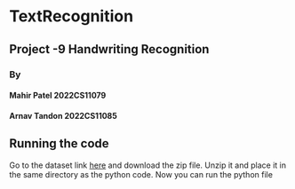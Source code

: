 # TextRecognition

## Project -9 Handwriting Recognition

### By
#### Mahir Patel 2022CS11079
#### Arnav Tandon 2022CS11085
## Running the code
Go to the dataset link [here](https://www.kaggle.com/datasets/landlord/handwriting-recognition/data) and download the zip file. Unzip it and place it in the same directory as the python code. Now you can run the python file
